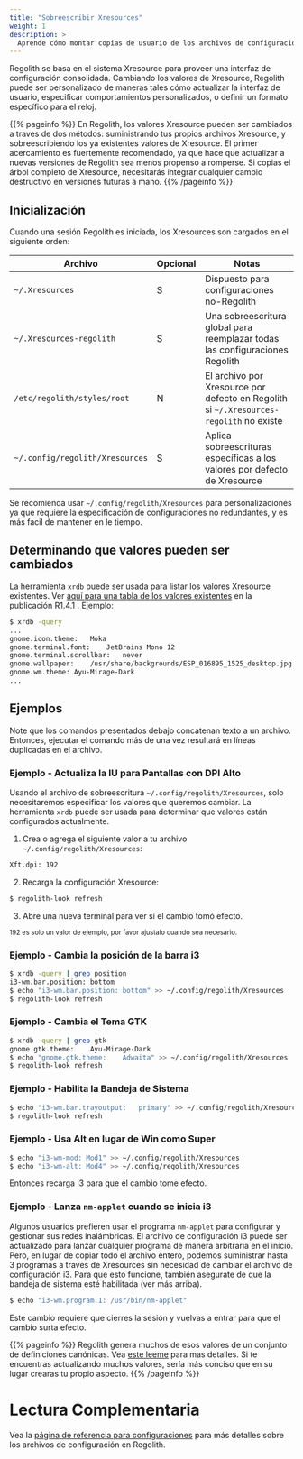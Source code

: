 ```yaml
---
title: "Sobreescribir Xresources"
weight: 1
description: >
  Aprende cómo montar copias de usuario de los archivos de configuración de Regolith.
---
```


Regolith se basa en el sistema Xresource para proveer una interfaz de configuración consolidada. Cambiando los valores de Xresource, Regolith puede ser personalizado de maneras tales cómo actualizar la interfaz de usuario, especificar comportamientos personalizados, o definir un formato específico para el reloj.

{{% pageinfo %}}
En Regolith, los valores Xresource pueden ser cambiados a traves de dos métodos: suministrando tus propios archivos Xresource, y sobreescribiendo los ya existentes valores de Xresource. El primer acercamiento es fuertemente recomendado, ya que hace que actualizar a nuevas versiones de Regolith sea menos propenso a romperse. Si copias el árbol completo de Xresource, necesitarás integrar cualquier cambio destructivo en versiones futuras a mano.
{{% /pageinfo %}}


## Inicialización

Cuando una sesión Regolith es iniciada, los Xresources son cargados en el siguiente orden:

| Archivo | Opcional | Notas |
| ---- | -------- | ----- |
| `~/.Xresources` | S | Dispuesto para configuraciones no-Regolith |
| `~/.Xresources-regolith` | S | Una sobreescritura global para reemplazar todas las configuraciones Regolith |
| `/etc/regolith/styles/root` | N | El archivo por Xresource por defecto en Regolith si `~/.Xresources-regolith` no existe |
| `~/.config/regolith/Xresources` | S | Aplica sobreescrituras específicas a los valores por defecto de Xresource |

Se recomienda usar `~/.config/regolith/Xresources` para personalizaciones ya que requiere la especificación de configuraciones no redundantes, y es más facil de mantener en le tiempo.

## Determinando que valores pueden ser cambiados

La herramienta `xrdb` puede ser usada para listar los valores Xresource existentes. Ver [aquí para una tabla de los valores existentes](../../reference/xresources) en la publicación R1.4.1 .  Ejemplo:

```bash
$ xrdb -query 
...
gnome.icon.theme:	Moka
gnome.terminal.font:	JetBrains Mono 12
gnome.terminal.scrollbar:	never
gnome.wallpaper:	/usr/share/backgrounds/ESP_016895_1525_desktop.jpg
gnome.wm.theme:	Ayu-Mirage-Dark
...
```

## Ejemplos
Note que los comandos presentados debajo concatenan texto a un archivo. Entonces, ejecutar el comando más de una vez resultará en líneas duplicadas en el archivo.

### Ejemplo - Actualiza la IU para Pantallas con DPI Alto

Usando el archivo de sobreescritura `~/.config/regolith/Xresources`, solo necesitaremos especificar los valores que queremos cambiar. La herramienta `xrdb` puede ser usada para determinar que valores están configurados actualmente.

1. Crea o agrega el siguiente valor a tu archivo `~/.config/regolith/Xresources`:
```bash
Xft.dpi: 192
```
2. Recarga la configuración Xresource:
```bash
$ regolith-look refresh
```
3. Abre una nueva terminal para ver si el cambio tomó efecto.

<sub>192 es solo un valor de ejemplo, por favor ajustalo cuando sea necesario.</sub>

### Ejemplo - Cambia la posición de la barra i3

```bash
$ xrdb -query | grep position
i3-wm.bar.position:	bottom
$ echo "i3-wm.bar.position:	bottom" >> ~/.config/regolith/Xresources
$ regolith-look refresh
```

### Ejemplo - Cambia el Tema GTK

```bash
$ xrdb -query | grep gtk
gnome.gtk.theme:	Ayu-Mirage-Dark
$ echo "gnome.gtk.theme:	Adwaita" >> ~/.config/regolith/Xresources
$ regolith-look refresh
```

### Ejemplo - Habilita la Bandeja de Sistema

```bash
$ echo "i3-wm.bar.trayoutput:	primary" >> ~/.config/regolith/Xresources
$ regolith-look refresh
```

### Ejemplo - Usa Alt en lugar de Win como Super

```bash
$ echo "i3-wm-mod: Mod1" >> ~/.config/regolith/Xresources
$ echo "i3-wm-alt: Mod4" >> ~/.config/regolith/Xresources
```

Entonces recarga i3 para que el cambio tome efecto.

### Ejemplo - Lanza `nm-applet` cuando se inicia i3

Algunos usuarios prefieren usar el programa `nm-applet` para configurar y gestionar sus redes inalámbricas. El archivo de configuración i3 puede ser actualizado para lanzar cualquier programa de manera arbitraria en el inicio. Pero, en lugar de copiar todo el archivo entero, podemos suministrar hasta 3 programas a traves de Xresources sin necesidad de cambiar el archivo de configuración i3. Para que esto funcione, también asegurate de que la bandeja de sistema esté habilitada (ver más arriba).

```bash
$ echo "i3-wm.program.1: /usr/bin/nm-applet"
```

Este cambio requiere que cierres la sesión y vuelvas a entrar para que el cambio surta efecto.

{{% pageinfo %}}
Regolith genera muchos de esos valores de un conjunto de definiciones canónicas. Vea [este leeme](https://github.com/regolith-linux/regolith-styles) para mas detalles.  Si te encuentras actualizando muchos valores, sería más conciso que en su lugar crearas tu propio aspecto.
{{% /pageinfo %}}

# Lectura Complementaria

Vea la [página de referencia para configuraciones](../../reference/configurations) para más detalles sobre los archivos de configuración en Regolith.
